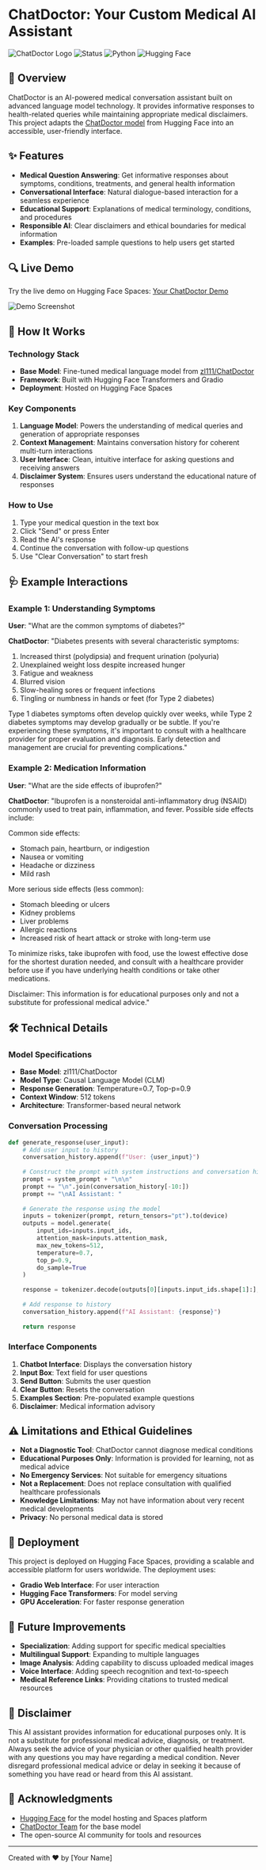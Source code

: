 # ChatDoctor: Your Custom Medical AI Assistant

![ChatDoctor Logo](https://img.shields.io/badge/ChatDoctor-AI%20Medical%20Assistant-blue)
![Status](https://img.shields.io/badge/Status-Active-green)
![Python](https://img.shields.io/badge/Python-3.8+-blue)
![Hugging Face](https://img.shields.io/badge/Deployment-Hugging%20Face-yellow)

## 🌟 Overview

ChatDoctor is an AI-powered medical conversation assistant built on advanced language model technology. It provides informative responses to health-related queries while maintaining appropriate medical disclaimers. This project adapts the [ChatDoctor model](https://huggingface.co/zl111/ChatDoctor) from Hugging Face into an accessible, user-friendly interface.

## ✨ Features

- **Medical Question Answering**: Get informative responses about symptoms, conditions, treatments, and general health information
- **Conversational Interface**: Natural dialogue-based interaction for a seamless experience
- **Educational Support**: Explanations of medical terminology, conditions, and procedures
- **Responsible AI**: Clear disclaimers and ethical boundaries for medical information
- **Examples**: Pre-loaded sample questions to help users get started

## 🔍 Live Demo

Try the live demo on Hugging Face Spaces: [Your ChatDoctor Demo](https://huggingface.co/spaces/YOUR_USERNAME/ChatDoctor)

![Demo Screenshot](https://via.placeholder.com/800x400?text=ChatDoctor+Screenshot)

## 🚀 How It Works

### Technology Stack

- **Base Model**: Fine-tuned medical language model from [zl111/ChatDoctor](https://huggingface.co/zl111/ChatDoctor)
- **Framework**: Built with Hugging Face Transformers and Gradio
- **Deployment**: Hosted on Hugging Face Spaces

### Key Components

1. **Language Model**: Powers the understanding of medical queries and generation of appropriate responses
2. **Context Management**: Maintains conversation history for coherent multi-turn interactions
3. **User Interface**: Clean, intuitive interface for asking questions and receiving answers
4. **Disclaimer System**: Ensures users understand the educational nature of responses

### How to Use

1. Type your medical question in the text box
2. Click "Send" or press Enter
3. Read the AI's response
4. Continue the conversation with follow-up questions
5. Use "Clear Conversation" to start fresh

## 🩺 Example Interactions

### Example 1: Understanding Symptoms

**User**: "What are the common symptoms of diabetes?"

**ChatDoctor**: "Diabetes presents with several characteristic symptoms:

1. Increased thirst (polydipsia) and frequent urination (polyuria)
2. Unexplained weight loss despite increased hunger
3. Fatigue and weakness
4. Blurred vision
5. Slow-healing sores or frequent infections
6. Tingling or numbness in hands or feet (for Type 2 diabetes)

Type 1 diabetes symptoms often develop quickly over weeks, while Type 2 diabetes symptoms may develop gradually or be subtle. If you're experiencing these symptoms, it's important to consult with a healthcare provider for proper evaluation and diagnosis. Early detection and management are crucial for preventing complications."

### Example 2: Medication Information

**User**: "What are the side effects of ibuprofen?"

**ChatDoctor**: "Ibuprofen is a nonsteroidal anti-inflammatory drug (NSAID) commonly used to treat pain, inflammation, and fever. Possible side effects include:

Common side effects:
- Stomach pain, heartburn, or indigestion
- Nausea or vomiting
- Headache or dizziness
- Mild rash

More serious side effects (less common):
- Stomach bleeding or ulcers
- Kidney problems
- Liver problems
- Allergic reactions
- Increased risk of heart attack or stroke with long-term use

To minimize risks, take ibuprofen with food, use the lowest effective dose for the shortest duration needed, and consult with a healthcare provider before use if you have underlying health conditions or take other medications.

Disclaimer: This information is for educational purposes only and not a substitute for professional medical advice."

## 🛠️ Technical Details

### Model Specifications

- **Base Model**: zl111/ChatDoctor
- **Model Type**: Causal Language Model (CLM)
- **Response Generation**: Temperature=0.7, Top-p=0.9
- **Context Window**: 512 tokens
- **Architecture**: Transformer-based neural network

### Conversation Processing

```python
def generate_response(user_input):
    # Add user input to history
    conversation_history.append(f"User: {user_input}")
    
    # Construct the prompt with system instructions and conversation history
    prompt = system_prompt + "\n\n"
    prompt += "\n".join(conversation_history[-10:])
    prompt += "\nAI Assistant: "
    
    # Generate the response using the model
    inputs = tokenizer(prompt, return_tensors="pt").to(device)
    outputs = model.generate(
        input_ids=inputs.input_ids,
        attention_mask=inputs.attention_mask,
        max_new_tokens=512,
        temperature=0.7,
        top_p=0.9,
        do_sample=True
    )
    
    response = tokenizer.decode(outputs[0][inputs.input_ids.shape[1]:], skip_special_tokens=True)
    
    # Add response to history
    conversation_history.append(f"AI Assistant: {response}")
    
    return response
```

### Interface Components

1. **Chatbot Interface**: Displays the conversation history
2. **Input Box**: Text field for user questions
3. **Send Button**: Submits the user question
4. **Clear Button**: Resets the conversation
5. **Examples Section**: Pre-populated example questions
6. **Disclaimer**: Medical information advisory

## ⚠️ Limitations and Ethical Guidelines

- **Not a Diagnostic Tool**: ChatDoctor cannot diagnose medical conditions
- **Educational Purposes Only**: Information is provided for learning, not as medical advice
- **No Emergency Services**: Not suitable for emergency situations
- **Not a Replacement**: Does not replace consultation with qualified healthcare professionals
- **Knowledge Limitations**: May not have information about very recent medical developments
- **Privacy**: No personal medical data is stored

## 🔧 Deployment

This project is deployed on Hugging Face Spaces, providing a scalable and accessible platform for users worldwide. The deployment uses:

- **Gradio Web Interface**: For user interaction
- **Hugging Face Transformers**: For model serving
- **GPU Acceleration**: For faster response generation

## 🔄 Future Improvements

- **Specialization**: Adding support for specific medical specialties
- **Multilingual Support**: Expanding to multiple languages
- **Image Analysis**: Adding capability to discuss uploaded medical images
- **Voice Interface**: Adding speech recognition and text-to-speech
- **Medical Reference Links**: Providing citations to trusted medical resources

## 📝 Disclaimer

This AI assistant provides information for educational purposes only. It is not a substitute for professional medical advice, diagnosis, or treatment. Always seek the advice of your physician or other qualified health provider with any questions you may have regarding a medical condition. Never disregard professional medical advice or delay in seeking it because of something you have read or heard from this AI assistant.

## 🙏 Acknowledgments

- [Hugging Face](https://huggingface.co/) for the model hosting and Spaces platform
- [ChatDoctor Team](https://huggingface.co/zl111/ChatDoctor) for the base model
- The open-source AI community for tools and resources

---

Created with ❤️ by [Your Name]
